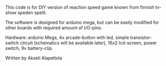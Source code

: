 This code is for DIY version of reaction speed game known from finnish tv-show speden spelit.

The software is designed for arduino mega, but can be easily modified for other boards with required amount of I/O-pins.

Hardware:
arduino Mega,
4x arcade-button with led,
simple transistor-switch circuit (schematics will be available later),
16x2 lcd-screen,
power switch,
9v battery-clip.

Written by Akseli Alapeltola
